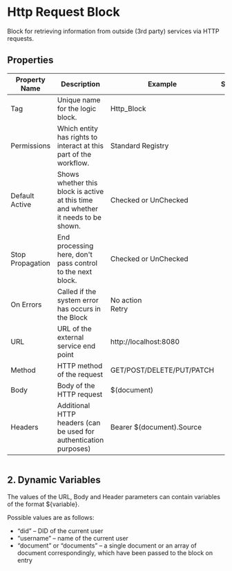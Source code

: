 # Http Request Block

Block for retrieving information from outside (3rd party) services via HTTP requests.

## Properties

| Property Name    | Description                                                                       | Example                   | Status |
| ---------------- | --------------------------------------------------------------------------------- | ------------------------- | ------ |
| Tag              | Unique name for the logic block.                                                  | Http\_Block               |        |
| Permissions      | Which entity has rights to interact at this part of the workflow.                 | Standard Registry         |        |
| Default Active   | Shows whether this block is active at this time and whether it needs to be shown. | Checked or UnChecked      |        |
| Stop Propagation | End processing here, don't pass control to the next block.                        | Checked or UnChecked      |        |
| On Errors        | Called if the system error has occurs in the Block                                | <p>No action<br>Retry</p> |        |
| URL              | URL of the external service end point                                             | http://localhost:8080     |        |
| Method           | HTTP method of the request                                                        | GET/POST/DELETE/PUT/PATCH |        |
| Body             | Body of the HTTP request                                                          | $(document)               |        |
| Headers          | Additional HTTP headers (can be used for authentication purposes)                 | Bearer $(document).Source |        |

<figure><img src="../../../../.gitbook/assets/image (1) (4).png" alt=""><figcaption></figcaption></figure>

## 2. Dynamic Variables

The values of the URL, Body and Header parameters  can contain variables of the format ${variable}.

Possible values are as follows:

* “did” – DID of the current user
* “username” – name of the current user
* “document” or “documents” – a single document or an array of document correspondingly, which have been passed to the block on entry
